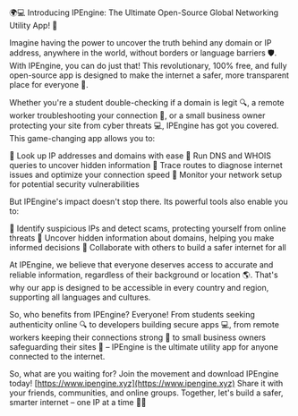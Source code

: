 🌍💻 Introducing IPEngine: The Ultimate Open-Source Global Networking Utility App! 🚀

Imagine having the power to uncover the truth behind any domain or IP address, anywhere in the world, without borders or language barriers 🛡️. With IPEngine, you can do just that! This revolutionary, 100% free, and fully open-source app is designed to make the internet a safer, more transparent place for everyone 💪.

Whether you're a student double-checking if a domain is legit 🔍, a remote worker troubleshooting your connection 📡, or a small business owner protecting your site from cyber threats 💻, IPEngine has got you covered. This game-changing app allows you to:

🔹 Look up IP addresses and domains with ease
🔹 Run DNS and WHOIS queries to uncover hidden information
🔹 Trace routes to diagnose internet issues and optimize your connection speed
🔹 Monitor your network setup for potential security vulnerabilities

But IPEngine's impact doesn't stop there. Its powerful tools also enable you to:

🔹 Identify suspicious IPs and detect scams, protecting yourself from online threats
🔹 Uncover hidden information about domains, helping you make informed decisions
🔹 Collaborate with others to build a safer internet for all

At IPEngine, we believe that everyone deserves access to accurate and reliable information, regardless of their background or location 🌎. That's why our app is designed to be accessible in every country and region, supporting all languages and cultures.

So, who benefits from IPEngine? Everyone! From students seeking authenticity online 🔍 to developers building secure apps 💻, from remote workers keeping their connections strong 📡 to small business owners safeguarding their sites 💸 – IPEngine is the ultimate utility app for anyone connected to the internet.

So, what are you waiting for? Join the movement and download IPEngine today! [https://www.ipengine.xyz](https://www.ipengine.xyz) Share it with your friends, communities, and online groups. Together, let's build a safer, smarter internet – one IP at a time 🌟💪
